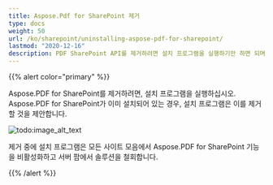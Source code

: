 ```yaml
---
title: Aspose.Pdf for SharePoint 제거
type: docs
weight: 50
url: /ko/sharepoint/uninstalling-aspose-pdf-for-sharepoint/
lastmod: "2020-12-16"
description: PDF SharePoint API를 제거하려면 설치 프로그램을 실행하기만 하면 되며, 모든 사이트 모음에서 이를 제거하고 비활성화합니다.
---
```


{{% alert color="primary" %}}

Aspose.PDF for SharePoint를 제거하려면, 설치 프로그램을 실행하십시오. Aspose.PDF for SharePoint가 이미 설치되어 있는 경우, 설치 프로그램은 이를 제거할 것을 제안합니다.

![todo:image_alt_text](uninstalling-aspose-pdf-for-sharepoint_1.png)

제거 중에 설치 프로그램은 모든 사이트 모음에서 Aspose.PDF for SharePoint 기능을 비활성화하고 서버 팜에서 솔루션을 철회합니다.

{{% /alert %}}